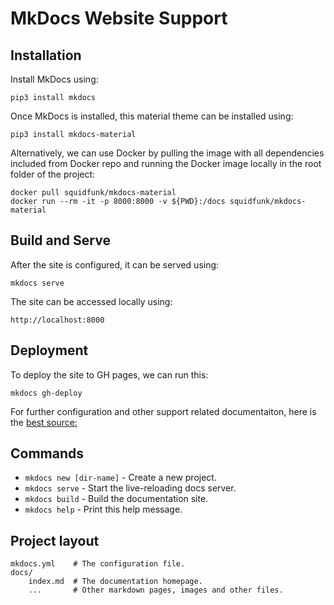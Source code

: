 # MkDocs Website Support

## Installation

Install MkDocs using:

    pip3 install mkdocs

Once MkDocs is installed, this material theme can be installed using:

    pip3 install mkdocs-material

Alternatively, we can use Docker by pulling the image with all dependencies included from Docker repo and running the Docker image locally in the root folder of the project:

    docker pull squidfunk/mkdocs-material
    docker run --rm -it -p 8000:8000 -v ${PWD}:/docs squidfunk/mkdocs-material

## Build and Serve

After the site is configured, it can be served using:

    mkdocs serve

The site can be accessed locally using:

    http://localhost:8000

## Deployment
To deploy the site to GH pages, we can run this:

    mkdocs gh-deploy

For further configuration and other support related documentaiton, here is the [best source:](https://squidfunk.github.io/mkdocs-material/getting-started/)

## Commands

* `mkdocs new [dir-name]` - Create a new project.
* `mkdocs serve` - Start the live-reloading docs server.
* `mkdocs build` - Build the documentation site.
* `mkdocs help` - Print this help message.

## Project layout

    mkdocs.yml    # The configuration file.
    docs/
        index.md  # The documentation homepage.
        ...       # Other markdown pages, images and other files.